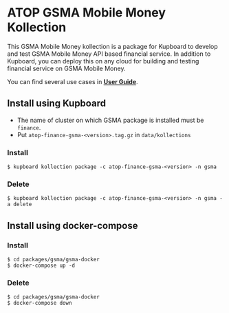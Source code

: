 # ATOP GSMA Mobile Money Kollection

This GSMA Mobile Money kollection is a package for Kupboard to develop and test GSMA Mobile Money API based financial service. In addition to Kupboard, you can deploy this on any cloud for building and testing financial service on GSMA Mobile Money.

You can find several use cases in [**User Guide**](user-guide.md).

## Install using Kupboard

- The name of cluster on which GSMA package is installed must be `finance`.
- Put `atop-finance-gsma-<version>.tag.gz` in `data/kollections`

### Install

```
$ kupboard kollection package -c atop-finance-gsma-<version> -n gsma
```

### Delete

```
$ kupboard kollection package -c atop-finance-gsma-<version> -n gsma -a delete
```

## Install using docker-compose

### Install

```
$ cd packages/gsma/gsma-docker
$ docker-compose up -d
```

### Delete

```
$ cd packages/gsma/gsma-docker
$ docker-compose down
```
